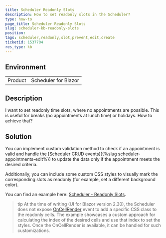 ```yaml
---
title: Scheduler Readonly Slots
description: How to set readonly slots in the Scheduler?
type: how-to
page_title: Scheduler Readonly Slots
slug: scheduler-kb-readonly-slots
position: 
tags: scheduler,readonly,slot,prevent,edit,create
ticketid: 1537704
res_type: kb
---
```


## Environment
<table>
	<tbody>
		<tr>
			<td>Product</td>
			<td>Scheduler for Blazor</td>
		</tr>
	</tbody>
</table>


## Description

I want to set readonly time slots, where no appointments are possible. This is useful for breaks (no appointments at lunch time) or holidays. How to achieve that?

## Solution

You can implement custom validation method to check if an appointment is valid and handle the [Scheduler CRUD events]({%slug scheduler-appointments-edit%}) to update the data only if the appointment meets the desired criteria.

Additionally, you can include some custom CSS styles to visually mark the corresponding slots as readonly (for example, set a different background color).

You can find an example here: [Scheduler - Readonly Slots](https://github.com/telerik/blazor-ui/tree/master/scheduler/readonly-slots).

>tip At the time of writing (UI for Blazor version 2.30), the Scheduler does not expose [OnCellRender](https://feedback.telerik.com/blazor/1521973-oncellrender-event) event to add a specific CSS class to the readonly cells. The example showcases a custom approach for calculating the index of the desired cells and use that index to set the styles. Once the OnCellRender is available, it can be handled for such customizations.